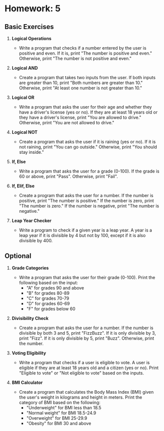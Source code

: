 # Homework: 5

## Basic Exercises

1. **Logical Operations**

   - Write a program that checks if a number entered by the user is positive and even. If it is, print "The number is positive and even." Otherwise, print "The number is not positive and even."

2. **Logical AND**

   - Create a program that takes two inputs from the user. If both inputs are greater than 10, print "Both numbers are greater than 10." Otherwise, print "At least one number is not greater than 10."

3. **Logical OR**

   - Write a program that asks the user for their age and whether they have a driver's license (yes or no). If they are at least 18 years old or they have a driver's license, print "You are allowed to drive." Otherwise, print "You are not allowed to drive."

4. **Logical NOT**

   - Create a program that asks the user if it is raining (yes or no). If it is not raining, print "You can go outside." Otherwise, print "You should stay inside."

5. **If, Else**

   - Write a program that asks the user for a grade (0-100). If the grade is 60 or above, print "Pass". Otherwise, print "Fail".

6. **If, Elif, Else**

   - Create a program that asks the user for a number. If the number is positive, print "The number is positive." If the number is zero, print "The number is zero." If the number is negative, print "The number is negative."

7. **Leap Year Checker**

   - Write a program to check if a given year is a leap year. A year is a leap year if it is divisible by 4 but not by 100, except if it is also divisible by 400.

## Optional

1. **Grade Categories**

   - Write a program that asks the user for their grade (0-100). Print the following based on the input:
     - "A" for grades 90 and above
     - "B" for grades 80-89
     - "C" for grades 70-79
     - "D" for grades 60-69
     - "F" for grades below 60

2. **Divisibility Check**

   - Create a program that asks the user for a number. If the number is divisible by both 3 and 5, print "FizzBuzz". If it is only divisible by 3, print "Fizz". If it is only divisible by 5, print "Buzz". Otherwise, print the number.

3. **Voting Eligibility**

   - Write a program that checks if a user is eligible to vote. A user is eligible if they are at least 18 years old and a citizen (yes or no). Print "Eligible to vote" or "Not eligible to vote" based on the inputs.

4. **BMI Calculator**
   - Create a program that calculates the Body Mass Index (BMI) given the user's weight in kilograms and height in meters. Print the category of BMI based on the following:
     - "Underweight" for BMI less than 18.5
     - "Normal weight" for BMI 18.5-24.9
     - "Overweight" for BMI 25-29.9
     - "Obesity" for BMI 30 and above
